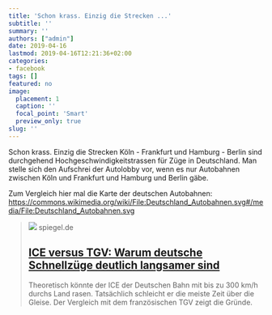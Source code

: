 ```yaml
---
title: 'Schon krass. Einzig die Strecken ...'
subtitle: ''
summary: ''
authors: ["admin"]
date: 2019-04-16
lastmod: 2019-04-16T12:21:36+02:00
categories:
- facebook
tags: []
featured: no
image:
  placement: 1
  caption: ''
  focal_point: 'Smart'
  preview_only: true
slug: ''
---
```

Schon krass. Einzig die Strecken Köln - Frankfurt und Hamburg - Berlin sind durchgehend Hochgeschwindigkeitstrassen für Züge in Deutschland. Man stelle sich den Aufschrei der Autolobby vor, wenn es nur Autobahnen zwischen Köln und Frankfurt und Hamburg und Berlin gäbe. 

Zum Vergleich hier mal die Karte der deutschen Autobahnen: https://commons.wikimedia.org/wiki/File:Deutschland_Autobahnen.svg#/media/File:Deutschland_Autobahnen.svg
> [![](https://cdn.prod.www.spiegel.de/images/05e2ccaf-0001-0004-0000-000001416603_w1200_r1.778_fpx68.15_fpy49.98.jpg)](https://www.spiegel.de/reise/deutschland/ice-versus-tgv-warum-deutsche-schnellzuege-deutlich-langsamer-sind-a-1259209.html)
> spiegel.de
> ## [ICE versus TGV: Warum deutsche Schnellzüge deutlich langsamer sind](https://www.spiegel.de/reise/deutschland/ice-versus-tgv-warum-deutsche-schnellzuege-deutlich-langsamer-sind-a-1259209.html)
>
>Theoretisch könnte der ICE der Deutschen Bahn mit bis zu 300 km/h durchs Land rasen. Tatsächlich schleicht er die meiste Zeit über die Gleise. Der Vergleich mit dem französischen TGV zeigt die Gründe.

